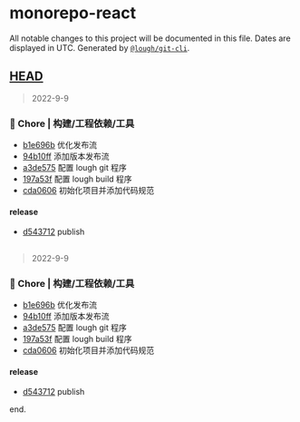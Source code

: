 # monorepo-react

All notable changes to this project will be documented in this file. Dates are displayed in UTC.
Generated by [`@lough/git-cli`](https://github.com/anciity/lough-git).



## [HEAD](https://github.com/AnCIity/lough-monorepo/compare/...HEAD)
> 2022-9-9

### 🚀 Chore | 构建/工程依赖/工具

- [b1e696b](https://github.com/AnCIity/lough-monorepo/commit/b1e696bcd878495c7e9fb7c3d0bf24e1f223e564) 优化发布流
- [94b10ff](https://github.com/AnCIity/lough-monorepo/commit/94b10ffb6dffd4968009ec1919179ce3688614ec) 添加版本发布流
- [a3de575](https://github.com/AnCIity/lough-monorepo/commit/a3de575f8ad6b02446c589886647803b27ffd7d9) 配置 lough git 程序
- [197a53f](https://github.com/AnCIity/lough-monorepo/commit/197a53ff35bb78f3affda11c5d0c15a4fe22c392) 配置 lough build 程序
- [cda0606](https://github.com/AnCIity/lough-monorepo/commit/cda060643a966c6396758f3b5cca53e99d0d9278) 初始化项目并添加代码规范

#### release
- [d543712](https://github.com/AnCIity/lough-monorepo/commit/d5437123f73f7d7733d955dbca4ae75d2bc3afee) publish



## [](https://github.com/AnCIity/lough-monorepo/compare/undefined...)
> 2022-9-9

### 🚀 Chore | 构建/工程依赖/工具

- [b1e696b](https://github.com/AnCIity/lough-monorepo/commit/b1e696bcd878495c7e9fb7c3d0bf24e1f223e564) 优化发布流
- [94b10ff](https://github.com/AnCIity/lough-monorepo/commit/94b10ffb6dffd4968009ec1919179ce3688614ec) 添加版本发布流
- [a3de575](https://github.com/AnCIity/lough-monorepo/commit/a3de575f8ad6b02446c589886647803b27ffd7d9) 配置 lough git 程序
- [197a53f](https://github.com/AnCIity/lough-monorepo/commit/197a53ff35bb78f3affda11c5d0c15a4fe22c392) 配置 lough build 程序
- [cda0606](https://github.com/AnCIity/lough-monorepo/commit/cda060643a966c6396758f3b5cca53e99d0d9278) 初始化项目并添加代码规范

#### release
- [d543712](https://github.com/AnCIity/lough-monorepo/commit/d5437123f73f7d7733d955dbca4ae75d2bc3afee) publish

end.